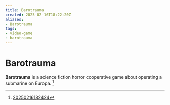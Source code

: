 ```yaml
---
title: Barotrauma
created: 2025-02-16T18:22:20Z
aliases:
- Barotrauma
tags:
- video-game
- barotrauma
---
```


# Barotrauma

**Barotrauma** is a science fiction horror cooperative game about operating a submarine on Europa. [^1]

[^1]: [20250216182424](../entries/20250216182424.md)
